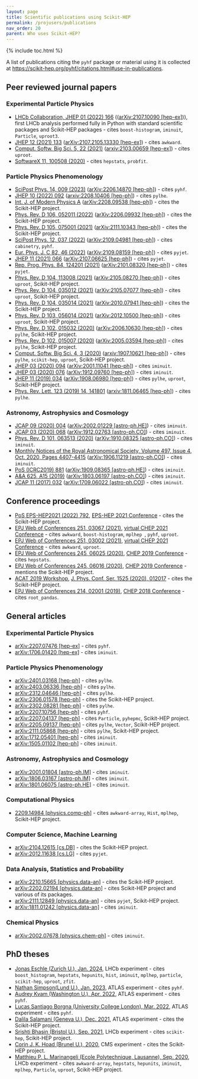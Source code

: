 ```yaml
---
layout: page
title: Scientific publications using Scikit-HEP
permalink: /projusers/publications
nav_order: 20
parent: Who uses Scikit-HEP?
---
```


{% include toc.html %}

A list of publications citing the `pyhf` package or material using it is collected at <https://scikit-hep.org/pyhf/citations.html#use-in-publications>.

## Peer reviewed journal papers

### Experimental Particle Physics

- [LHCb Collaboration, JHEP 01 (2022) 166](<https://doi.org/10.1007/JHEP01(2022)166>) (([arXiv:2107.10090 [hep-ex]](https://arxiv.org/abs/2107.10090))), first LHCb analysis performed fully in Python with standard scientific packages and Scikit-HEP packages - cites `boost-histogram`, `iminuit`, `Particle`, `uproot3`.
- [JHEP 12 (2021) 133](<https://doi.org/10.1007/JHEP12(2021)133>) ([arXiv:2107.2105.13330 [hep-ex]](https://arxiv.org/abs/2105.13330)) - cites `awkward`.
- [Comput. Softw. Big Sci. 5, 22 (2021)](https://doi.org/10.1007/s41781-021-00069-9) ([arxiv:2103.00659 [hep-ex]](https://arxiv.org/abs/2103.00659)) - cites `uproot`.
- [SoftwareX 11, 100508 (2020)](https://doi.org/10.1016/j.softx.2020.100508) - cites `hepstats`, `probfit`.

### Particle Physics Phenomenology

- [SciPost Phys. 14, 009 (2023)](https://doi.org/10.21468/SciPostPhys.14.1.009) ([arXiv:2206.14870 [hep-ph]](https://arxiv.org/abs/2206.14870)) - cites `pyhf`.
- [JHEP 10 (2022) 092](<https://doi.org/10.1007/JHEP10(2022)092>) ([arxiv:2208.10406 [hep-ph]](https://arxiv.org/abs/2208.10406)) - cites `pylhe`.
- [Int. J. of Modern Physics A](https://doi.org/10.1142/S0217751X23500033) ([arXiv:2208.09538 [hep-ph]](https://arxiv.org/abs/2208.09538)) - cites the Scikit-HEP project.
- [Phys. Rev. D 106, 052011 (2022)](https://doi.org/10.1103/PhysRevD.106.052011) ([arXiv:2206.09932 [hep-ph]](https://arxiv.org/abs/2206.09932)) - cites the Scikit-HEP project.
- [Phys. Rev. D 105, 075001 (2021)](https://doi.org/10.1103/PhysRevD.105.075001) ([arXiv:2111.10343 [hep-ph]](https://arxiv.org/abs/2111.10343)) - cites the Scikit-HEP project.
- [SciPost Phys. 12, 037 (2022)](https://doi.org/10.21468/SciPostPhys.12.1.037) ([arXiv:2109.04981 [hep-ph]](https://arxiv.org/abs/2109.04981)) - cites `cabinetry`, `pyhf`.
- [Eur. Phys. J. C 82, 46 (2022)](https://doi.org/10.1140/epjc/s10052-022-10012-w) ([arXiv:2109.08159 [hep-ph]](https://arxiv.org/abs/2109.08159)) - cites `pyjet`.
- [JHEP 11 (2021) 066](<https://doi.org/10.1007/JHEP11(2021)066>) ([arXiv:2107.06625 [hep-ph]](https://arxiv.org/abs/2107.06625)) - cites `pyjet`.
- [Rep. Prog. Phys. 84, 124201 (2021)](https://doi.org/10.1088/1361-6633/ac36b9) ([arXiv:2101.08320 [hep-ph]](https://arxiv.org/abs/2101.08320)) - cites `pyjet`.
- [Phys. Rev. D 104, 113008 (2021)](https://doi.org/10.1103/PhysRevD.104.113008) ([arXiv:2105.08270 [hep-ph]](https://arxiv.org/abs/2105.08270)) - cites `uproot`, Scikit-HEP project.
- [Phys. Rev. D 104, 035012 (2021)](https://doi.org/10.1103/PhysRevD.104.035012) ([arXiv:2105.07077 [hep-ph]](https://arxiv.org/abs/2105.07077)) - cites `uproot`, Scikit-HEP project.
- [Phys. Rev. D 104, 035014 (2021)](https://doi.org/10.1103/PhysRevD.104.035014) ([arXiv:2010.07941 [hep-ph]](https://arxiv.org/abs/2010.07941)) - cites the Scikit-HEP project.
- [Phys. Rev. D 103, 056014 (2021)](https://doi.org/10.1103/PhysRevD.103.056014) ([arXiv:2012.10500 [hep-ph]](https://arxiv.org/abs/2012.10500)) - cites `uproot`, Scikit-HEP project.
- [Phys. Rev. D 102, 015032 (2020)](https://doi.org/10.1103/PhysRevD.102.015032) ([arXiv:2006.10630 [hep-ph]](https://arxiv.org/abs/2006.10630)) - cites `pylhe`, Scikit-HEP project.
- [Phys. Rev. D 102, 015007 (2020)](https://doi.org/10.1103/PhysRevD.102.015007) ([arXiv:2005.03594 [hep-ph]](https://arxiv.org/abs/2005.03594)) - cites `pylhe`, Scikit-HEP project.
- [Comput. Softw. Big Sci. 4, 3 (2020)](https://doi.org/10.1007/s41781-020-0035-2) ([arxiv:1907.10621 [hep-ph]](https://arxiv.org/abs/1907.10621)) - cites `pylhe`, `scikit-hep`, `uproot`, Scikit-HEP project.
- [JHEP 03 (2020) 094](<https://doi.org/10.1007/JHEP03(2020)094>) ([arXiv:2001.11041 [hep-ph]](https://arxiv.org/abs/2001.11041)) - cites `iminuit`.
- [JHEP 03 (2020) 076](<https://doi.org/10.1007/JHEP03(2020)076>) ([arXiv:1912.09760 [hep-ph]](https://arxiv.org/abs/1912.09760)) - cites `iminuit`.
- [JHEP 11 (2019) 034](<https://doi.org/10.1007/JHEP11(2019)034>) ([arXiv:1908.06980 [hep-ph]](https://arxiv.org/abs/1908.06980)) - cites `pylhe`, `uproot`, Scikit-HEP project.
- [Phys. Rev. Lett. 123 (2019) 14, 141801](https://doi.org/10.1103/PhysRevLett.123.141801) ([arxiv:1811.06465 [hep-ph]](https://arxiv.org/abs/1811.06465)) - cites `pylhe`.

### Astronomy, Astrophysics and Cosmology

- [JCAP 09 (2020) 004](https://doi.org/10.1088/1475-7516/2020/09/004) ([arXiv:2002.01229 [astro-ph.HE]](https://arxiv.org/abs/2002.01229)) - cites `iminuit`.
- [JCAP 03 (2020) 068](https://doi.org/10.1088/1475-7516/2020/03/068) ([arXiv:1912.02763 [astro-ph.CO]](https://arxiv.org/abs/1912.02763)) - cites `iminuit`.
- [Phys. Rev. D 101, 063513 (2020)](https://doi.org/10.1103/PhysRevD.101.063513) ([arXiv:1910.08325 [astro-ph.CO]](https://arxiv.org/abs/1910.08325)) - cites `iminuit`.
- [Monthly Notices of the Royal Astronomical Society, Volume 497, Issue 4, Oct. 2020, Pages 4407-4415](https://doi.org/10.1093/mnras/staa2310) ([arXiv:1906.11219 [astro-ph.CO]](https://arxiv.org/abs/1906.11219)) - cites `iminuit`.
- [PoS (ICRC2019) 881](https://pos.sissa.it/358/881/pdf) ([arXiv:1909.08365 [astro-ph.HE]](https://arxiv.org/abs/1909.08365)) - cites `iminuit`.
- [A&A 625, A15 (2019)](https://doi.org/10.1051/0004-6361/201833032) ([arXiv:1803.06197 [astro-ph.CO]](https://arxiv.org/abs/1803.06197)) - cites `iminuit`.
- [JCAP 11 (2017) 032](https://doi.org/10.1088/1475-7516/2017/11/032) ([arXiv:1709.06022 [astro-ph.CO]](https://arxiv.org/abs/1709.06022)) - cites `iminuit`.

## Conference proceedings

- [PoS EPS-HEP2021 (2022) 792](https://doi.org/10.22323/1.398.0792),
  [EPS-HEP 2021 Conference](https://www.eps-hep2021.eu/) - cites the Scikit-HEP project.
- [EPJ Web of Conferences 251, 03067 (2021)](https://doi.org/10.1051/epjconf/202125103067),
  [virtual CHEP 2021 Conference](https://indico.cern.ch/event/948465/) - cites `awkward`, `boost-histogram`, `mplhep `, `pyhf`, `uproot`.
- [EPJ Web of Conferences 251, 03002 (2021)](https://doi.org/10.1051/epjconf/202125103002),
  [virtual CHEP 2021 Conference](https://indico.cern.ch/event/948465/) - cites `awkward`, `uproot`.
- [EPJ Web of Conferences 245, 06025 (2020)](https://doi.org/10.1051/epjconf/202024506025),
  [CHEP 2019 Conference](https://chep2019.org/) - cites `hepstats`.
- [EPJ Web of Conferences 245, 06016 (2020)](https://doi.org/10.1051/epjconf/202024506016),
  [CHEP 2019 Conference](https://chep2019.org/) - mentions the Scikit-HEP project.
- [ACAT 2019 Workshop](https://indico.cern.ch/event/708041/),
  [J. Phys. Conf. Ser. 1525 (2020), 012017](https://doi.org/10.1088/1742-6596/1525/1/012017) - cites the Scikit-HEP project.
- [EPJ Web of Conferences 214, 02001 (2019)](https://doi.org/10.1051/epjconf/201921402001),
  [CHEP 2018 Conference](https://chep2018.org/) - cites `root_pandas`.

## General articles

### Experimental Particle Physics

- [arXiv:2207.07476 [hep-ex]](https://arxiv.org/abs/2207.07476) - cites `pyhf`.
- [arXiv:1706.01420 [hep-ex]](https://arxiv.org/abs/1706.01420) - cites `iminuit`.

### Particle Physics Phenomenology

- [arXiv:2401.03168 [hep-ph]](https://arxiv.org/abs/2401.03168) - cites `pylhe`.
- [arXiv:2403.06336 [hep-ph]](https://arxiv.org/abs/2403.06336) - cites `pylhe`.
- [arXiv:2312.04646 [hep-ph]](https://arxiv.org/abs/2312.04646) - cites `pylhe`.
- [arXiv:2306.01578 [hep-ph]](https://arxiv.org/abs/2306.01578) - cites the Scikit-HEP project.
- [arXiv:2302.08281 [hep-ph]](https://arxiv.org/abs/2302.08281) - cites `pylhe`.
- [arXiv:2207.10756 [hep-ph]](https://arxiv.org/abs/2207.10756) - cites `pyhf`.
- [arXiv:2207.04137 [hep-ph]](https://arxiv.org/abs/2207.04137) - cites `Particle`, `pyhepmc`, Scikit-HEP project.
- [arXiv:2205.09137 [hep-ph]](https://arxiv.org/abs/2205.09137) - cites `pylhe`, `Vector`, Scikit-HEP project.
- [arXiv:2111.05868 [hep-ph]](https://arxiv.org/abs/2111.05868) - cites `pylhe`, Scikit-HEP project.
- [arXiv:1712.05401 [hep-ph]](https://arxiv.org/abs/1712.05401) - cites `iminuit`.
- [arXiv:1505.01102 [hep-ph]](https://arxiv.org/abs/1505.01102) - cites `iminuit`.

### Astronomy, Astrophysics and Cosmology

- [arXiv:2001.01804 [astro-ph.IM]](https://arxiv.org/abs/2001.01804) - cites `iminuit`.
- [arXiv:1806.03167 [astro-ph.IM]](https://arxiv.org/abs/1806.03167) - cites `iminuit`.
- [arXiv:1801.06075 [astro-ph.HE]](https://arxiv.org/abs/1801.06075) - cites `iminuit`.

### Computational Physics

- [2209.14984 [physics.comp-ph]](https://arxiv.org/abs/2209.14984) - cites `awkward-array`, `Hist`, `mplhep`, Scikit-HEP project.

### Computer Science, Machine Learning

- [arXiv:2104.12615 [cs.DB]](https://arxiv.org/abs/2104.12615) - cites the Scikit-HEP project.
- [arXiv:2012.11638 [cs.LG]](https://arxiv.org/abs/2012.11638) - cites `pyjet`.

### Data Analysis, Statistics and Probability

- [arXiv:2210.15665 [physics.data-an]](https://arxiv.org/abs/2210.15665) - cites the Scikit-HEP project.
- [arXiv:2202.02194 [physics.data-an]](https://arxiv.org/abs/2202.02194) - cites Scikit-HEP project and various of its packages.
- [arXiv:2111.12849 [physics.data-an]](https://arxiv.org/abs/2111.12849) - cites `pyjet`, Scikit-HEP project.
- [arXiv:1811.01242 [physics.data-an]](https://arxiv.org/abs/1811.01242) - cites `iminuit`.

### Chemical Physics

- [arXiv:2002.07678 [physics.chem-ph]](https://arxiv.org/abs/2002.07678) - cites `iminuit`.

## PhD theses

- [Jonas Eschle (Zurich U.), Jan. 2024](https://inspirehep.net/literature/2759930), LHCb experiment - cites `boost_histogram`, `hepstats`, `hepunits`, `hist`, `iminuit`, `mplhep`, `particle`, `scikit-hep`, `uproot`, `zfit`.
- [Nathan Simpson(Lund U.), Jan. 2023](https://inspirehep.net/literature/2649074), ATLAS experiment - cites `pyhf`.
- [Audrey Kvam (Washington U.), Apr. 2022](https://inspirehep.net/literature/2086276), ATLAS experiment - cites `pyhf`.
- [Lucas Santiago Borgna (University College London), Mar. 2022](https://inspirehep.net/literature/2085649), ATLAS experiment - cites `pyhf`.
- [Dalila Salamani (Geneva U.), Dec. 2021](https://doi.org/10.13097/archive-ouverte/unige:158540), ATLAS experiment - cites the Scikit-HEP project.
- [Srishti Bhasin (Bristol U.), Sep. 2021](https://inspirehep.net/literature/1982380), LHCb experiment - cites `scikit-hep`, Scikit-HEP project.
- [Corin J. K. Hoad (Brunel U.), 2020](https://inspirehep.net/literature/1839082), CMS experiment - cites the Scikit-HEP project.
- [Matthieu P. L. Marinangeli (Ecole Polytechnique, Lausanne), Sep. 2020](https://inspirehep.net/literature/1816766), LHCb experiment - cites `awkward-array`, `hepstats`, `hepunits`, `iminuit`, `mplhep`, `Particle`, `uproot`, Scikit-HEP project.
